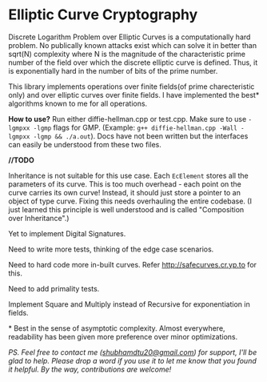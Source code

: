 # Elliptic Curve Cryptography

Discrete Logarithm Problem over Elliptic Curves is a computationally hard problem. No publically known attacks exist which can solve it in better than sqrt(N) complexity where N is the magnitude of the characteristic prime number of the field over which the discrete elliptic curve is defined. Thus, it is exponentially hard in the number of bits of the prime number. 

This library implements operations over finite fields(of prime charecteristic only) and over elliptic curves over finite fields. I have implemented the best\* algorithms known to me for all operations.

**How to use?**  Run either diffie-hellman.cpp or test.cpp. Make sure to use `-lgmpxx -lgmp` flags for GMP. (Example: `g++ diffie-hellman.cpp -Wall -lgmpxx -lgmp && ./a.out`). Docs have not been written but the interfaces can easily be understood from these two files.

**//TODO**

Inheritance is not suitable for this use case. Each `EcElement` stores all the parameters of its curve. This is too much overhead - each point on the curve carries its own curve! Instead, it should just store a pointer to an object of type curve. Fixing this needs overhauling the entire codebase. (I just learned this principle is well understood and is called "Composition over Inheritance".)

Yet to implement Digital Signatures.

Need to write more tests, thinking of the edge case scenarios.

Need to hard code more in-built curves. Refer http://safecurves.cr.yp.to for this.

Need to add primality tests.

Implement Square and Multiply instead of Recursive for exponentiation in fields. 

\* Best in the sense of asymptotic complexity. Almost everywhere, readability has been given more preference over minor optimizations.

*PS. Feel free to contact me (shubhamdtu20@gmail.com) for support, I'll be glad to help. Please drop a word if you use it to let me know that you found it helpful. By the way, contributions are welcome!*
